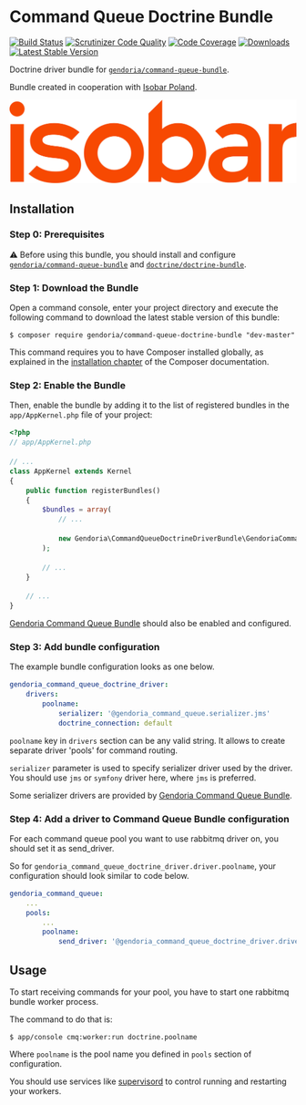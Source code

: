 # Command Queue Doctrine Bundle

[![Build Status](https://img.shields.io/travis/Gendoria/command-queue-doctrine-bundle/master.svg)](https://travis-ci.org/Gendoria/command-queue-doctrine-bundle)
[![Scrutinizer Code Quality](https://img.shields.io/scrutinizer/g/Gendoria/command-queue-doctrine-bundle.svg)](https://scrutinizer-ci.com/g/Gendoria/command-queue-doctrine-bundle/?branch=master)
[![Code Coverage](https://img.shields.io/scrutinizer/coverage/g/Gendoria/command-queue-doctrine-bundle.svg)](https://scrutinizer-ci.com/g/Gendoria/command-queue-doctrine-bundle/?branch=master)
[![Downloads](https://img.shields.io/packagist/dt/gendoria/command-queue-doctrine-bundle.svg)](https://packagist.org/packages/gendoria/command-queue-doctrine-bundle)
[![Latest Stable Version](https://img.shields.io/packagist/v/gendoria/command-queue-doctrine-bundle.svg)](https://packagist.org/packages/gendoria/command-queue-doctrine-bundle)

Doctrine driver bundle for [`gendoria/command-queue-bundle`](https://github.com/Gendoria/command-queue-bundle).

Bundle created in cooperation with [Isobar Poland](http://www.isobar.com/pl/).

![Isobar Poland](doc/images/isobar.jpg "Isobar Poland logo") 

## Installation

### Step 0: Prerequisites

:warning: Before using this bundle, you should install and configure 
[`gendoria/command-queue-bundle`](https://github.com/Gendoria/command-queue-bundle) and 
[`doctrine/doctrine-bundle`](https://github.com/doctrine/DoctrineBundle).

### Step 1: Download the Bundle


Open a command console, enter your project directory and execute the
following command to download the latest stable version of this bundle:

```console
$ composer require gendoria/command-queue-doctrine-bundle "dev-master"
```

This command requires you to have Composer installed globally, as explained
in the [installation chapter](https://getcomposer.org/doc/00-intro.md)
of the Composer documentation.

### Step 2: Enable the Bundle


Then, enable the bundle by adding it to the list of registered bundles
in the `app/AppKernel.php` file of your project:

```php
<?php
// app/AppKernel.php

// ...
class AppKernel extends Kernel
{
    public function registerBundles()
    {
        $bundles = array(
            // ...

            new Gendoria\CommandQueueDoctrineDriverBundle\GendoriaCommandQueueDoctrineDriverBundle(),
        );

        // ...
    }

    // ...
}
```

[Gendoria Command Queue Bundle](https://github.com/Gendoria/command-queue-bundle) should also be enabled and configured.


### Step 3: Add bundle configuration

The example bundle configuration looks as one below.

```yaml
gendoria_command_queue_doctrine_driver:
    drivers:
        poolname:
            serializer: '@gendoria_command_queue.serializer.jms'
            doctrine_connection: default
```

`poolname` key in `drivers` section can be any valid string. It allows to create separate driver 'pools'
for command routing.

`serializer` parameter is used to specify serializer driver used by the driver. 
You should use `jms` or `symfony` driver here, where `jms` is preferred.

Some serializer drivers are provided by [Gendoria Command Queue Bundle](https://github.com/Gendoria/command-queue-bundle).

### Step 4: Add a driver to Command Queue Bundle configuration

For each command queue pool you want to use rabbitmq driver on, you should set it as send_driver.

So for `gendoria_command_queue_doctrine_driver.driver.poolname`, your configuration should look similar 
to code below.

```yaml
gendoria_command_queue:
    ...
    pools:
        ...
        poolname:
            send_driver: '@gendoria_command_queue_doctrine_driver.driver.poolname'
```

## Usage

To start receiving commands for your pool, you have to start one rabbitmq bundle worker process.

The command to do that is:

```console
$ app/console cmq:worker:run doctrine.poolname
```

Where `poolname` is the pool name you defined in `pools` section of configuration.

You should use services like [supervisord](http://supervisord.org/) to control running and restarting your workers.